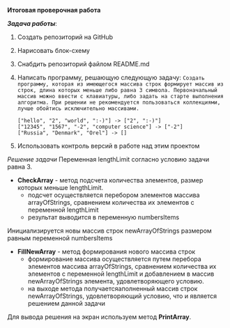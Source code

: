 __Итоговая проверочная работа__

___Задача работы___:
1. Создать репозиторий на GitHub
2. Нарисовать блок-схему
3. Снабдить репозиторий файлом README.md
4. Написать программу, решающую следующую задачу:
        ```Создать программу, которая из имеющегося массива строк формирует массив из строк, длина которых меньше либо равна 3 символа. Первоначальный массив можно ввести с клавиатуры, либо задать на старте выполнения алгоритма. При решении не рекомендуется пользоваться коллекциями, лучше обойтись исключительно массивами.```
      
    ```
    ["hello", "2", "world", ":-)"] -> ["2", ":-)"]
    ["12345", "1567", "-2", "computer science"] -> ["-2"]
    ["Russia", "Denmark", "Orel"] -> []

5. Использовать контроль версий в работе над этим проектом

*Решение задачи*
Переменная lengthLimit согласно условию задачи равна 3.

* __CheckArray__ - метод подсчета количества элементов, размер которых меньше lengthLimit.
    * подсчет осуществляется перебором элементов массива arrayOfStrings, сравнением количества их элементов с переменной lengthLimit
    * результат выводится в переменную numbersItems

Инициализируется новы массив строк newArrayOfStrings размером равным переменной numbersItems

* __FillNewArray__ - метод формирования нового массива строк
    * формирование массива осуществляется путем перебора элементов массива arrayOfStrings, сравнением количества их элементов с переменной lengthLimit и добавлением в массив newArrayOfStrings элемента, удовлетворяющего условию.
    * на выходе метода получаетсяаполненный массив строк newArrayOfStrings, удовлетворяющий условию, что и является решением данной задачи

Для вывода решения на экран используем метод __PrintArray__.



   